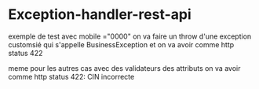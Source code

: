 # Exception-handler-rest-api

exemple de test avec mobile ="0000" on va faire un throw d'une exception customsié qui s'appelle BusinessException et on va avoir comme http status 422


meme pour les autres cas avec des validateurs des attributs on va avoir comme http status 422: CIN incorrecte 

